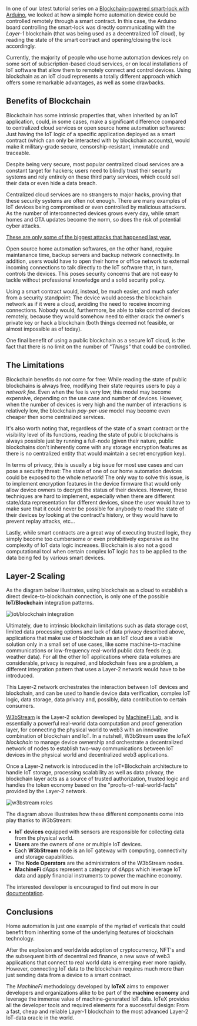 In one of our latest tutorial series on a [Blockchain-powered smart-lock with Arduino](https://developers.iotex.io/posts/Blockchain-Powered-Smart-Lock), we looked at how a simple home automation device could be controlled remotely through a smart contract. In this case, the Arduino board controlling the smart-lock was directly communicating with the *Layer-1* blockchain (that was being used as a decentralized IoT cloud), by reading the state of the smart contract and opening/closing the lock accordingly.

Currently, the majority of people who use home automation devices rely on some sort of subscription-based cloud services, or on local installations of IoT software that allow them to remotely connect and control devices. Using blockchain as an IoT cloud represents a totally different approach which offers some remarkable advantages, as well as some drawbacks.

## Benefits of Blockchain

Blockchain has some intrinsic properties that, when inherited by an IoT application, could, in some cases, make a significant difference compared to centralized cloud services or open source home automation softwares: Just having the IoT logic of a specific application deployed as a smart contract (which can only be interacted with by blockchain accounts), would make it military-grade secure, censorship-resistant, immutable and traceable.

Despite being very secure, most popular centralized cloud services are a constant target for hackers; users need to blindly trust their security systems and rely entirely on these third party services, which could sell their data or even hide a data breach.

Centralized cloud services are no strangers to major hacks, proving that these security systems are often not enough. There are many examples of IoT devices being compromised or even controlled by malicious attackers. As the number of interconnected devices grows every day, while smart homes and OTA updates become the norm, so does the risk of potential cyber attacks. 

[These are only some of the biggest attacks that happened last year.](https://firedome.io/blog/top-cyber-attacks-on-iot-devices-in-2021/) 

Open source home automation softwares, on the other hand, require maintanance time, backup servers and backup network connectivity. In addition, users would have to open their home or office network to external incoming connections to talk directly to the IoT software that, in turn, controls the devices. This poses security concerns that are not easy to tackle without professional knowledge and a solid security policy. 

Using a smart contract would, instead, be much easier, and much safer from a security standpoint: The device would access the blockchain network as if it were a cloud, avoiding the need to receive incoming connections. Nobody would, furthermore, be able to take control of devices remotely, because they would somehow need to either crack the owner's private key or hack a blockchain (both things deemed not feasible, or almost impossible as of today).

One final benefit of using a public blockchain as a secure IoT cloud, is the fact that there is no limit on the number of *"Things"* that could be controlled.


## The Limitations

Blockchain benefits do not come for free: While reading the state of public blockchains is always free, modifying their state requires users to pay a *network fee*. Even when the fee is very low, this model may become expensive, depending on the use case and number of devices. However, when the number of devices is very high and the number of interactions is relatively low, the blockchain *pay-per-use* model may become even cheaper then some centralized services.

It's also worth noting that, regardless of the state of a smart contract or the visibility level of its functions, reading the state of public blockchains is always possible just by running a full-node (given their nature, public blockchains don't inherently come with any storage encryption features as there is no centralized entity that would maintain a secret encryption key).

In terms of privacy, this is usually a big issue for most use cases and can pose a security threat: The state of one of our home automation devices could be exposed to the whole network! The only way to solve this issue, is to implement encryption features in the device firmware that would only allow device owners to decrypt the status of their devices. However, these techniques are hard to implement, especially when there are different state/data representation for different devices, since the user would have to make sure that it could never be possible for anybody to read the state of their devices by looking at the contract's history, or they would have to prevent replay attacks, etc...

Lastly, while smart contracts are a great way of executing trusted logic, they simply become too cumbersome or even prohibitively expensive as the complexity of IoT data logic increases. Blockchain is also not a good computational tool when certain complex IoT logic has to be applied to the data being fed by various smart devices.

## Layer-2 Scaling

As the diagram below illustrates, using blockchain as a cloud to establish a direct device-to-blockchain connection, is only one of the possible **IoT/Blockchain** integration patterns. 

![iot/blockchain integration](https://user-images.githubusercontent.com/77351244/187288280-a218a09c-2dab-4cb8-99c8-22f4c0da7c07.jpeg)

Ultimately, due to intrinsic blockchain limitations such as data storage cost, limited data processing options and lack of data privacy described above, applications that make use of blockchain as an IoT cloud are a viable solution only in a small set of use cases, like some machine-to-machine communications or low-frequency real-world public data feeds (e.g. weather data). For all the other IoT applications where data volumes are considerable, privacy is required, and blockchain fees are a problem, a different integration pattern that uses a Layer-2 network would have to be introduced. 

This Layer-2 network orchestrates the interaction between IoT devices and blockchain, and can be used to handle device data verification, complex IoT logic, data storage, data privacy and, possibly, data contribution to certain consumers. 

[W3bStream](https://docs.iotex.io/machinefi/w3bstream-network) is the Layer-2 solution developed by [MachineFi Lab](https://machinefi.com/), and is essentially a powerful real-world data computation and proof generation layer, for connecting the physical world to web3 with an innovative combination of blockchain and IoT. In a nutshell, W3bStream uses the *IoTeX blockchain* to manage device ownership and orchestrate a decentralized network of nodes to establish two-way communications between IoT devices in the physical world and decentralized web3 applications. 


Once a Layer-2 network is introduced in the IoT+Blockchain architecture to handle IoT storage, processing scalability as well as data privacy, the blockchain layer acts as a source of trusted authorization, trusted logic and handles the token economy based on the "proofs-of-real-world-facts" provided by the Layer-2 network.

![w3bstream roles](https://user-images.githubusercontent.com/77351244/187288928-de49c417-7589-4127-8019-620e9db430b5.png)

The diagram above illustrates how these different components come into play thanks to W3bStream:

-  **IoT devices** equipped with sensors are responsible for collecting data from the physical world.
-  **Users** are the owners of one or multiple IoT devices.
-  Each **W3bStream** node is an IoT gateway with computing, connectivity and storage capabilities.
-  The **Node Operators** are the administrators of the W3bStream nodes.  
-  **MachineFi** dApps represent a category of dApps which leverage IoT data and apply financial instruments to power the machine economy.

The interested developer is encouraged to find out more in our [documentation](https://docs.iotex.io/machinefi/w3bstream-network). 

## Conclusions

Home automation is just one example of the myriad of verticals that could benefit from inheriting some of the underlying features of blockchain technology. 

After the explosion and worldwide adoption of cryptocurrency, NFT's  and the subsequent birth of decentralized finance, a new wave of web3 applications that connect to real world data is emerging ever more rapidly. However, connecting IoT data to the blockchain requires much more than just sending data from a device to a smart contract. 

The *MachineFi* methodology developed by **IoTeX** aims to empower developers and organizations alike to be part of the **machine economy** and leverage the immense value of machine-generated IoT data. IoTeX provides all the developer tools and required elements for a successful design: From a fast, cheap and reliable Layer-1 blockchain to the most advanced Layer-2 IoT-data oracle in the world. 
